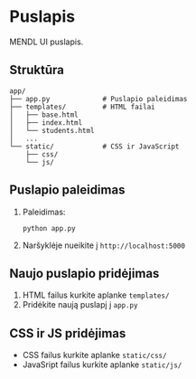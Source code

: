 # Puslapis

MENDL UI puslapis.

## Struktūra

```
app/
├── app.py             # Puslapio paleidimas
├── templates/         # HTML failai
│   ├── base.html
│   ├── index.html
│   └── students.html
│   ...
└── static/            # CSS ir JavaScript
    ├── css/
    └── js/
```

## Puslapio paleidimas

1. Paleidimas:
   ```
   python app.py
   ```

2. Naršyklėje nueikite į `http://localhost:5000`

## Naujo puslapio pridėjimas

1. HTML failus kurkite aplanke `templates/`
2. Pridėkite naują puslapį į `app.py`

## CSS ir JS pridėjimas

- CSS failus kurkite aplanke `static/css/`
- JavaSript failus kurkite aplanke `static/js/`